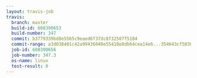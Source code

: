 ```yaml
---
layout: travis-job
travis:
  branch: master
  build-id: 608390653
  build-number: 347
  commit: b3779339bd8e5565c9eaed6f37dc8f32587f5184
  commit-range: a3d038401c42a99436040e55410e8db64cea14e6...354643cf5030d280d951c12f692fd887922a95a5
  job-id: 608390656
  job-number: 347.3
  os-name: linux
  test-result: 0
---
```

